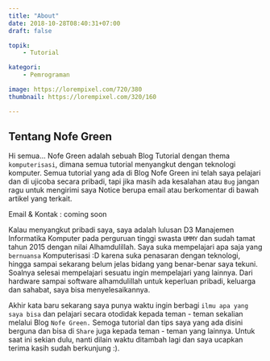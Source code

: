 ```yaml
---
title: "About"
date: 2018-10-28T08:40:31+07:00
draft: false

topik:
    - Tutorial

kategori:
    - Pemrograman

image: https://lorempixel.com/720/380
thumbnail: https://lorempixel.com/320/160

---
```

## Tentang Nofe Green

Hi semua... 
Nofe Green adalah sebuah Blog Tutorial dengan thema `komputerisasi`, dimana semua tutorial menyangkut dengan teknologi komputer. Semua tutorial yang ada di Blog Nofe Green ini telah saya pelajari dan di ujicoba secara pribadi, tapi jika masih ada kesalahan atau `Bug` jangan ragu untuk mengirimi saya Notice berupa email atau berkomentar di bawah artikel yang terkait.

<p>Email & Kontak : coming soon </p>

Kalau menyangkut pribadi saya, saya adalah lulusan D3 Manajemen Informatika Komputer pada perguruan tinggi swasta `UMMY` dan sudah tamat tahun 2015 dengan nilai Alhamdulillah. Saya suka mempelajari apa saja yang `bernuansa` Komputerisasi :D karena suka penasaran dengan teknologi, hingga sampai sekarang belum jelas bidang yang benar-benar saya tekuni. Soalnya selesai mempelajari sesuatu ingin mempelajari yang lainnya. Dari hardware sampai software alhamdulillah untuk keperluan pribadi, keluarga dan sahabat, saya bisa menyelesaikannya.

Akhir kata baru sekarang saya punya waktu ingin berbagi `ilmu apa yang saya bisa` dan pelajari secara otodidak kepada teman - teman sekalian melalui Blog `Nofe Green.` Semoga tutorial dan tips saya yang ada disini berguna dan bisa di `Share` juga kepada teman - teman yang lainnya. Untuk saat ini sekian dulu, nanti dilain waktu ditambah lagi dan saya ucapkan terima kasih sudah berkunjung :).